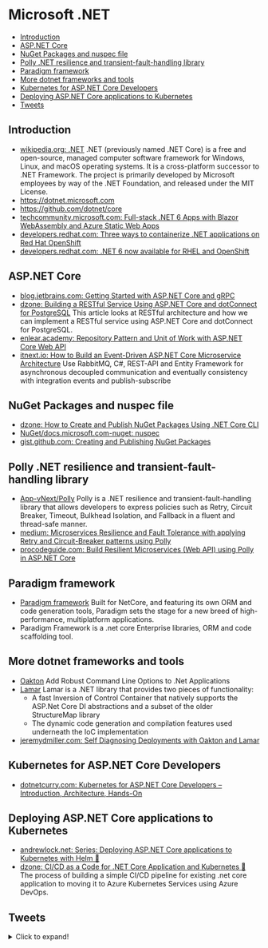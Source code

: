# Microsoft .NET
- [Introduction](#introduction)
- [ASP.NET Core](#aspnet-core)
- [NuGet Packages and nuspec file](#nuget-packages-and-nuspec-file)
- [Polly .NET resilience and transient-fault-handling library](#polly-net-resilience-and-transient-fault-handling-library)
- [Paradigm framework](#paradigm-framework)
- [More dotnet frameworks and tools](#more-dotnet-frameworks-and-tools)
- [Kubernetes for ASP.NET Core Developers](#kubernetes-for-aspnet-core-developers)
- [Deploying ASP.NET Core applications to Kubernetes](#deploying-aspnet-core-applications-to-kubernetes)
- [Tweets](#tweets)

## Introduction
- [wikipedia.org: .NET](https://en.wikipedia.org/wiki/.NET) .NET (previously named .NET Core) is a free and open-source, managed computer software framework for Windows, Linux, and macOS operating systems. It is a cross-platform successor to .NET Framework. The project is primarily developed by Microsoft employees by way of the .NET Foundation, and released under the MIT License.
- https://dotnet.microsoft.com
- https://github.com/dotnet/core
- [techcommunity.microsoft.com: Full-stack .NET 6 Apps with Blazor WebAssembly and Azure Static Web Apps](https://techcommunity.microsoft.com/t5/apps-on-azure/full-stack-net-6-apps-with-blazor-webassembly-and-azure-static/ba-p/2933428)
- [developers.redhat.com: Three ways to containerize .NET applications on Red Hat OpenShift](https://developers.redhat.com/blog/2021/03/16/three-ways-to-containerize-net-applications-on-red-hat-openshift)
- [developers.redhat.com: .NET 6 now available for RHEL and OpenShift](https://developers.redhat.com/articles/2021/11/15/net-60-now-available-rhel-and-openshift)

## ASP.NET Core
- [blog.jetbrains.com: Getting Started with ASP.NET Core and gRPC](https://blog.jetbrains.com/dotnet/2021/07/19/getting-started-with-asp-net-core-and-grpc/)
- [dzone: Building a RESTful Service Using ASP.NET Core and dotConnect for PostgreSQL](https://dzone.com/articles/building-a-restful-service-using-aspnet-core-and-d) This article looks at RESTful architecture and how we can implement a RESTful service using ASP.NET Core and dotConnect for PostgreSQL.
- [enlear.academy: Repository Pattern and Unit of Work with ASP.NET Core Web API](https://enlear.academy/repository-pattern-and-unit-of-work-with-asp-net-core-web-api-6802e1aa4f78)
- [itnext.io: How to Build an Event-Driven ASP.NET Core Microservice Architecture](https://itnext.io/how-to-build-an-event-driven-asp-net-core-microservice-architecture-e0ef2976f33f) Use RabbitMQ, C#, REST-API and Entity Framework for asynchronous decoupled communication and eventually consistency with integration events and publish-subscribe

## NuGet Packages and nuspec file
- [dzone: How to Create and Publish NuGet Packages Using .NET Core CLI](https://dzone.com/articles/how-to-create-and-publish-nuget-packages-using-net)
- [NuGet/docs.microsoft.com-nuget: nuspec](https://github.com/NuGet/docs.microsoft.com-nuget/blob/main/docs/reference/nuspec.md)
- [gist.github.com: Creating and Publishing NuGet Packages](https://gist.github.com/andykuszyk/a5ee80ae263e77f651bed878c1deb03b)

## Polly .NET resilience and transient-fault-handling library 
- [App-vNext/Polly](https://github.com/App-vNext/Polly) Polly is a .NET resilience and transient-fault-handling library that allows developers to express policies such as Retry, Circuit Breaker, Timeout, Bulkhead Isolation, and Fallback in a fluent and thread-safe manner.
- [medium: Microservices Resilience and Fault Tolerance with applying Retry and Circuit-Breaker patterns using Polly](https://medium.com/aspnetrun/microservices-resilience-and-fault-tolerance-with-applying-retry-and-circuit-breaker-patterns-c32e518db990)
- [procodeguide.com: Build Resilient Microservices (Web API) using Polly in ASP.NET Core](https://procodeguide.com/programming/polly-in-aspnet-core/)

## Paradigm framework
- [Paradigm framework](https://www.paradigm.net.co) Built for NetCore, and featuring its own ORM and code generation tools, Paradigm sets the stage for a new breed of high-performance, multiplatform applications.
- Paradigm Framework is a .net core Enterprise libraries, ORM and code scaffolding tool.

## More dotnet frameworks and tools
- [Oakton](https://jasperfx.github.io/oakton/) Add Robust Command Line Options to .Net Applications
- [Lamar](https://jasperfx.github.io/lamar/) Lamar is a .NET library that provides two pieces of functionality:
    - A fast Inversion of Control Container that natively supports the ASP.Net Core DI abstractions and a subset of the older StructureMap library
    - The dynamic code generation and compilation features used underneath the IoC implementation
- [jeremydmiller.com: Self Diagnosing Deployments with Oakton and Lamar](https://jeremydmiller.com/2021/10/12/self-diagnosing-deployments-with-oakton-and-lamar/)

## Kubernetes for ASP.NET Core Developers
- [dotnetcurry.com: Kubernetes for ASP.NET Core Developers – Introduction, Architecture, Hands-On](https://www.dotnetcurry.com/aspnet-core/kubernetes-for-developers)

## Deploying ASP.NET Core applications to Kubernetes 
- [andrewlock.net: Series: Deploying ASP.NET Core applications to Kubernetes with Helm 🌟](https://andrewlock.net/series/deploying-asp-net-core-applications-to-kubernetes/)
- [dzone: CI/CD as a Code for .NET Core Application and Kubernetes 🌟](https://dzone.com/articles/cicd-as-a-code-for-net-core-application-and-kubern) The process of building a simple CI/CD pipeline for existing .net core application to moving it to Azure Kubernetes Services using Azure DevOps.


## Tweets
<details>
  <summary>Click to expand!</summary>

<center>

<blockquote class="twitter-tweet"><p lang="en" dir="ltr">My favorite .NET 6 feature: single file deployment and executable binaries across multiple platforms. <a href="https://t.co/Zfd7zJGf0N">https://t.co/Zfd7zJGf0N</a> <a href="https://t.co/jpu9R36S7v">pic.twitter.com/jpu9R36S7v</a></p>&mdash; Kelsey Hightower (@kelseyhightower) <a href="https://twitter.com/kelseyhightower/status/1457772150576742415?ref_src=twsrc%5Etfw">November 8, 2021</a></blockquote> <script async src="https://platform.twitter.com/widgets.js" charset="utf-8"></script>
</center>
</details>

